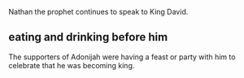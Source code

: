 Nathan the prophet continues to speak to King David.

## eating and drinking before him ##

The supporters of Adonijah were having a feast or party with him to celebrate that he was becoming king.